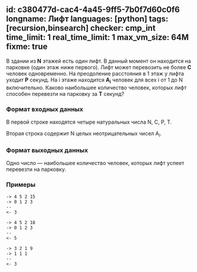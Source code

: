 id: c380477d-cac4-4a45-9ff5-7b0f7d60c0f6
longname: Лифт
languages: [python]
tags: [recursion,binsearch]
checker: cmp_int
time_limit: 1
real_time_limit: 1
max_vm_size: 64M
fixme: true
---


В здании из **N** этажей есть один лифт. В данный момент он находится на парковке (один этаж ниже первого). Лифт может перевозить не более **C** человек одновременно. На преодоление расстояния в 1 этаж у лифта уходит **P** секунд. На i этаже находится **A<sub>i</sub>** человек для всех i от 1 до N включительно. Каково наибольшее количество человек, которых лифт способен перевезти на парковку за **T** секунд?

### Формат входных данных

В первой строке находятся четыре натуральных числа N, C, P, T.

Вторая строка содержит N целых неотрицательных чисел A<sub>i</sub>.

### Формат выходных данных

Одно число — наибольшее количество человек, которых лифт успеет перевезти на парковку.

### Примеры

```
-> 4 5 2 15
-> 0 1 2 3
--
<- 3
```

```
-> 4 5 2 18
-> 0 1 2 3
--
<- 5
```

```
-> 3 2 1 9
-> 1 1 1
--
<- 3
```

